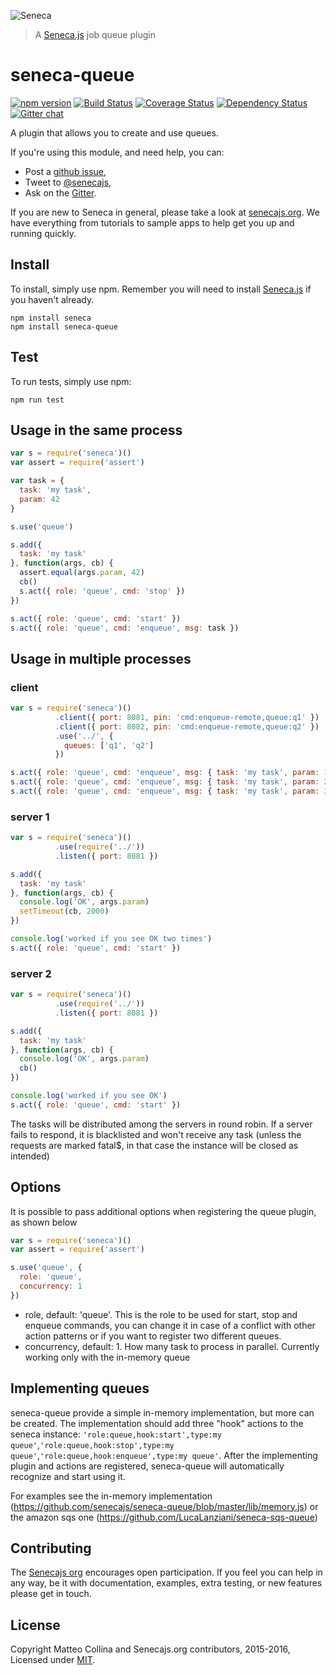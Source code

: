 ![Seneca](http://senecajs.org/files/assets/seneca-logo.png)
> A [Seneca.js][] job queue plugin

# seneca-queue
[![npm version][npm-badge]][npm-url]
[![Build Status][travis-badge]][travis-url]
[![Coverage Status][coveralls-badge]][coveralls-url]
[![Dependency Status][david-badge]][david-url]
[![Gitter chat][gitter-badge]][gitter-url]

A plugin that allows you to create and use queues.


If you're using this module, and need help, you can:
- Post a [github issue][],
- Tweet to [@senecajs][],
- Ask on the [Gitter][gitter-url].

If you are new to Seneca in general, please take a look at [senecajs.org][]. We have everything from
tutorials to sample apps to help get you up and running quickly.

## Install
To install, simply use npm. Remember you will need to install [Seneca.js][] if you haven't already.

```
npm install seneca
npm install seneca-queue
```

## Test
To run tests, simply use npm:

```
npm run test
```

## Usage in the same process

```js
var s = require('seneca')()
var assert = require('assert')

var task = {
  task: 'my task',
  param: 42
}

s.use('queue')

s.add({
  task: 'my task'
}, function(args, cb) {
  assert.equal(args.param, 42)
  cb()
  s.act({ role: 'queue', cmd: 'stop' })
})

s.act({ role: 'queue', cmd: 'start' })
s.act({ role: 'queue', cmd: 'enqueue', msg: task })
```

## Usage in multiple processes

### client

```js
var s = require('seneca')()
          .client({ port: 8081, pin: 'cmd:enqueue-remote,queue:q1' })
          .client({ port: 8082, pin: 'cmd:enqueue-remote,queue:q2' })
          .use('../', {
            queues: ['q1', 'q2']
          })

s.act({ role: 'queue', cmd: 'enqueue', msg: { task: 'my task', param: 1 }})
s.act({ role: 'queue', cmd: 'enqueue', msg: { task: 'my task', param: 2 }})
s.act({ role: 'queue', cmd: 'enqueue', msg: { task: 'my task', param: 3 }})
```

### server 1

```js
var s = require('seneca')()
          .use(require('../'))
          .listen({ port: 8081 })

s.add({
  task: 'my task'
}, function(args, cb) {
  console.log('OK', args.param)
  setTimeout(cb, 2000)
})

console.log('worked if you see OK two times')
s.act({ role: 'queue', cmd: 'start' })
```

### server 2

```js
var s = require('seneca')()
          .use(require('../'))
          .listen({ port: 8081 })

s.add({
  task: 'my task'
}, function(args, cb) {
  console.log('OK', args.param)
  cb()
})

console.log('worked if you see OK')
s.act({ role: 'queue', cmd: 'start' })
```

The tasks will be distributed among the servers in round robin. If a server fails to respond, it is blacklisted and won't receive any task (unless the requests are marked fatal$, in that case the instance will be closed as intended)

## Options

It is possible to pass additional options when registering the queue plugin, as shown below

```js
var s = require('seneca')()
var assert = require('assert')

s.use('queue', {
  role: 'queue',
  concurrency: 1
})
```

- role, default: 'queue'. This is the role to be used for start, stop and enqueue commands, you can change it in case of a conflict with other action patterns or if you want to register two different queues.
- concurrency, default: 1. How many task to process in parallel. Currently working only with the in-memory queue

## Implementing queues

seneca-queue provide a simple in-memory implementation, but more can be created. The implementation should add three "hook" actions to the seneca instance: `'role:queue,hook:start',type:my queue'`,`'role:queue,hook:stop',type:my queue'`,`'role:queue,hook:enqueue',type:my queue'`.
After the implementing plugin and actions are registered, seneca-queue will automatically recognize and start using it.

For examples see the in-memory implementation (https://github.com/senecajs/seneca-queue/blob/master/lib/memory.js) or the amazon sqs one (https://github.com/LucaLanziani/seneca-sqs-queue)


## Contributing
The [Senecajs org][] encourages open participation. If you feel you can help in any way, be it with
documentation, examples, extra testing, or new features please get in touch.


## License
Copyright Matteo Collina and Senecajs.org contributors, 2015-2016, Licensed under [MIT][].


[npm-badge]: https://img.shields.io/npm/v/seneca-queue.svg
[npm-url]: https://npmjs.com/package/seneca-queue
[travis-badge]: https://travis-ci.org/senecajs-labs/seneca-queue.png?branch=master
[travis-url]: https://travis-ci.org/senecajs-labs/seneca-queue
[coveralls-badge]:https://coveralls.io/repos/senecajs/seneca-queue/badge.svg?branch=master&service=github
[coveralls-url]: https://coveralls.io/github/senecajs/seneca-queue?branch=master
[david-badge]: https://david-dm.org/senecajs/seneca-queue.svg
[david-url]: https://david-dm.org/senecajs/seneca-queue
[gitter-badge]: https://badges.gitter.im/Join%20Chat.svg
[gitter-url]: https://gitter.im/senecajs/seneca

[MIT]: ./LICENSE
[Senecajs org]: https://github.com/senecajs/
[senecajs.org]: http://senecajs.org/
[Seneca.js]: https://www.npmjs.com/package/seneca
[github issue]: https://github.com/senecajs/seneca-queue/issues
[@senecajs]: http://twitter.com/senecajs
